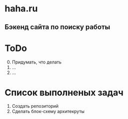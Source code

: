 # haha.ru
## Бэкенд сайта по поиску работы

# ToDo
0. Придумать, что делать
1. ...
2. ...

# Cписок выполненых задач
1. Создать репозиторий
2. Сделать блок-схему архитекруты
